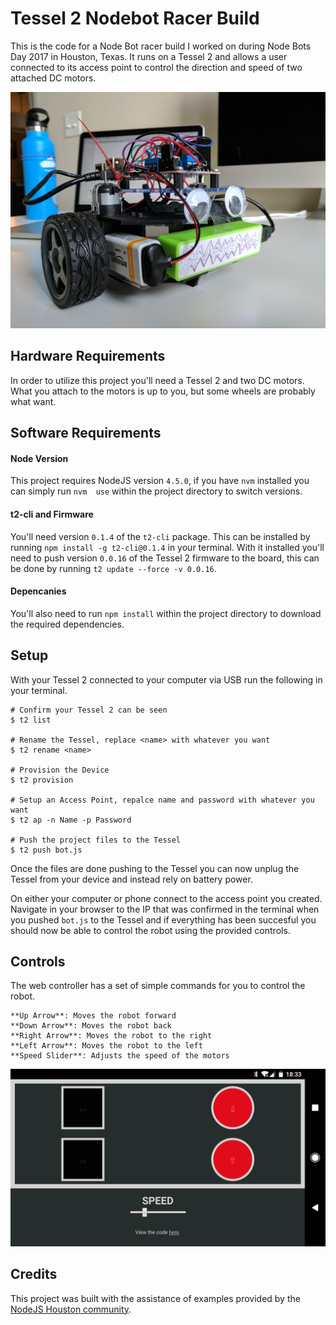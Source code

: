 # Tessel 2 Nodebot Racer Build
This is the code for a Node Bot racer build I worked on during Node Bots Day 2017 in Houston, Texas. It runs on a Tessel 2 and allows a user connected to its access point to control the direction and speed of two attached DC motors.

![Controls](public/assets/robot.jpg)

## Hardware Requirements
In order to utilize this project you'll need a Tessel 2 and two DC motors. What you attach to the motors is up to you, but some wheels are probably what want.


## Software Requirements
#### Node Version
This project requires NodeJS version `4.5.0`, if you have `nvm` installed you can simply run `nvm  use` within the project directory to switch versions.

#### t2-cli and Firmware
You'll need version `0.1.4` of the `t2-cli` package. This can be installed by running `npm install -g t2-cli@0.1.4` in your terminal. With it installed you'll need to push version `0.0.16` of the Tessel 2 firmware to the board, this can be done by running `t2 update --force -v 0.0.16`.

#### Depencanies
You'll also need to run `npm install` within the project directory to download the required dependencies.


## Setup
With your Tessel 2 connected to your computer via USB run the following in your terminal.

```
# Confirm your Tessel 2 can be seen
$ t2 list

# Rename the Tessel, replace <name> with whatever you want
$ t2 rename <name>

# Provision the Device
$ t2 provision

# Setup an Access Point, repalce name and password with whatever you want
$ t2 ap -n Name -p Password

# Push the project files to the Tessel
$ t2 push bot.js
```

Once the files are done pushing to the Tessel you can now unplug the Tessel from your device and instead rely on battery power.

On either your computer or phone connect to the access point you created. Navigate in your browser to the IP that was confirmed in the terminal when you pushed `bot.js` to the Tessel and if everything has been succesful you should now be able to control the robot using the provided controls.

## Controls
The web controller has a set of simple commands for you to control the robot. 

```
**Up Arrow**: Moves the robot forward
**Down Arrow**: Moves the robot back
**Right Arrow**: Moves the robot to the right
**Left Arrow**: Moves the robot to the left
**Speed Slider**: Adjusts the speed of the motors
```

![Controls](public/assets/controls.png)

## Credits
This project was built with the assistance of examples provided by the [NodeJS Houston community](http://www.nodejshouston.com/).